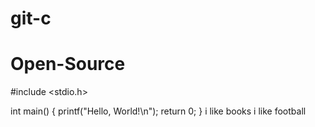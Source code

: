 # git-c
# Open-Source
#include <stdio.h>

int main() {
  printf("Hello, World!\n");
  return 0;
}
 i like books 
 i like football
